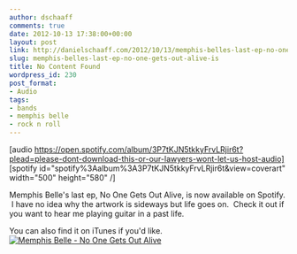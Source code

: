 ```yaml
---
author: dschaaff
comments: true
date: 2012-10-13 17:38:00+00:00
layout: post
link: http://danielschaaff.com/2012/10/13/memphis-belles-last-ep-no-one-gets-out-alive-is/
slug: memphis-belles-last-ep-no-one-gets-out-alive-is
title: No Content Found
wordpress_id: 230
post_format:
- Audio
tags:
- bands
- memphis belle
- rock n roll
---
```


[audio https://open.spotify.com/album/3P7tKJN5tkkyFrvLRjir6t?plead=please-dont-download-this-or-our-lawyers-wont-let-us-host-audio]
[spotify id="spotify%3Aalbum%3A3P7tKJN5tkkyFrvLRjir6t&view=coverart" width="500" height="580" /]


Memphis Belle's last ep, No One Gets Out Alive, is now available on Spotify.  I have no idea why the artwork is sideways but life goes on.  Check it out if you want to hear me playing guitar in a past life.





You can also find it on iTunes if you'd like. [![Memphis Belle - No One Gets Out Alive](http://www.tunecore.com/images/buttons/badgeitunes61x15dark.gif)](http://click.linksynergy.com/fs-bin/stat?id=eH8NOY8fBFE&offerid=78941&type=3&subid=0&tmpid=1826&RD_PARM1=http%253A%252F%252Fphobos.apple.com%252FWebObjects%252FMZStore.woa%252Fwa%252FviewAlbum%253Fid%253D569208715%2526s%253D143441%2526partnerId%253D30)
